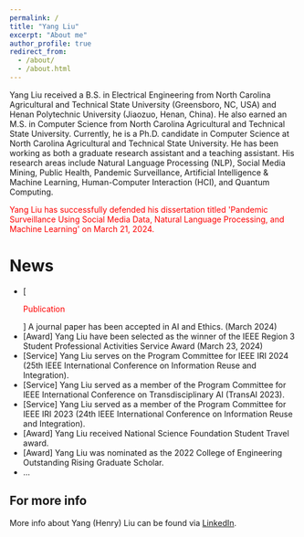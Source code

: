```yaml
---
permalink: /
title: "Yang Liu"
excerpt: "About me"
author_profile: true
redirect_from: 
  - /about/
  - /about.html
---
```


Yang Liu received a B.S. in Electrical Engineering from North Carolina Agricultural and Technical State University (Greensboro, NC, USA) and Henan Polytechnic University (Jiaozuo, Henan, China). He also earned an M.S. in Computer Science from North Carolina Agricultural and Technical State University. Currently, he is a Ph.D. candidate in Computer Science at North Carolina Agricultural and Technical State University. He has been working as both a graduate research assistant and a teaching assistant. His research areas include Natural Language Processing (NLP), Social Media Mining, Public Health, Pandemic Surveillance, Artificial Intelligence & Machine Learning, Human-Computer Interaction (HCI), and Quantum Computing.


<p style="color: red;">Yang Liu has successfully defended his dissertation titled 'Pandemic Surveillance Using Social Media Data, Natural Language Processing, and Machine Learning' on March 21, 2024.</p>

News
======
* [<p style="color: red;">Publication</p>] A journal paper has been accepted in AI and Ethics. (March 2024)
* [Award] Yang Liu have been selected as the winner of the IEEE Region 3 Student Professional Activities Service Award (March 23, 2024)
* [Service] Yang Liu serves on the Program Committee for IEEE IRI 2024 (25th IEEE International Conference on Information Reuse and Integration). 
* [Service] Yang Liu served as a member of the Program Committee for IEEE International Conference on Transdisciplinary AI (TransAI 2023).
* [Service] Yang Liu served as a member of the Program Committee for IEEE IRI 2023 (24th IEEE International Conference on Information Reuse and Integration).
* [Award] Yang Liu received National Science Foundation Student Travel award.
* [Award] Yang Liu was nominated as the 2022 College of Engineering Outstanding Rising Graduate Scholar.
* ... 


For more info
------
More info about Yang (Henry) Liu can be found via [LinkedIn](https://www.linkedin.com/in/yang-liu-575673185/). 
 
